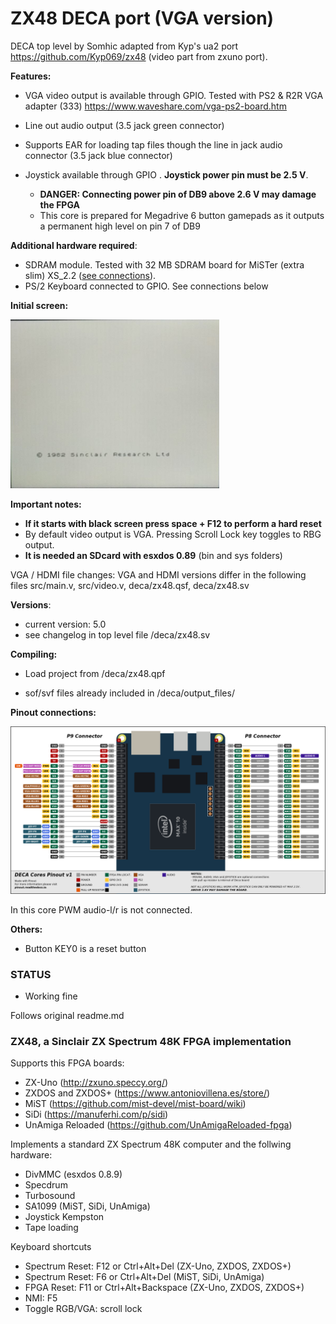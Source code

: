 # ZX48 DECA port (VGA version)

DECA top level by Somhic adapted from Kyp's ua2 port https://github.com/Kyp069/zx48 (video part from zxuno port).

**Features:**

* VGA video output is available through GPIO.  Tested with PS2 & R2R VGA adapter (333)  https://www.waveshare.com/vga-ps2-board.htm
* Line out audio output (3.5 jack green connector)
* Supports EAR for loading tap files though the line in jack audio connector (3.5 jack blue connector)

* Joystick available through GPIO .  **Joystick power pin must be 2.5 V**. 
  * **DANGER: Connecting power pin of DB9 above 2.6 V may damage the FPGA**
  * This core is prepared for Megadrive 6 button gamepads as it outputs a permanent high level on pin 7 of DB9

**Additional hardware required**:

- SDRAM module. Tested with 32 MB SDRAM board for MiSTer (extra slim) XS_2.2 ([see connections](https://github.com/SoCFPGA-learning/DECA/tree/main/Projects/sdram_mister_deca)).
- PS/2 Keyboard connected to GPIO. See connections below

**Initial screen:**

![screen](screen.png)

**Important notes:**

* **If it starts with black screen press space + F12 to perform a hard reset**
* By default video output is VGA. Pressing Scroll Lock key toggles to RBG output.
* **It is needed an SDcard with esxdos 0.89** (bin and sys folders)

VGA / HDMI file changes:  VGA and HDMI versions differ in the following files src/main.v, src/video.v, deca/zx48.qsf, deca/zx48.sv

**Versions**:

- current version: 5.0
- see changelog in top level file /deca/zx48.sv

**Compiling:**

* Load project from /deca/zx48.qpf

* sof/svf files already included in /deca/output_files/

**Pinout connections:**

![pinout_deca](pinout_deca.png)

In this core PWM audio-l/r is not connected.

**Others:**

* Button KEY0 is a reset button

### STATUS

* Working fine

  


Follows original readme.md

<h3>ZX48, a Sinclair ZX Spectrum 48K FPGA implementation</h3>
<p>Supports this FPGA boards:</p>
<ul>
<li>ZX-Uno (<a href="http://zxuno.speccy.org/">http://zxuno.speccy.org/</a>)</li>
<li>ZXDOS and ZXDOS+ (<a href="https://www.antoniovillena.es/store/">https://www.antoniovillena.es/store/</a>)</li>
<li>MiST (<a href="https://github.com/mist-devel/mist-board/wiki)">https://github.com/mist-devel/mist-board/wiki</a>)</li>
<li>SiDi (<a href="https://manuferhi.com/p/sidi">https://manuferhi.com/p/sidi</a>)</li>
<li>UnAmiga Reloaded (<a href="https://github.com/UnAmigaReloaded-fpga)">https://github.com/UnAmigaReloaded-fpga</a>)</li>
</ul>
<p>Implements a standard ZX Spectrum 48K computer and the follwing hardware:</p>
<ul>
<li>DivMMC (esxdos 0.8.9)</li>
<li>Specdrum</li>
<li>Turbosound</li>
<li>SA1099 (MiST, SiDi, UnAmiga)</li>
<li>Joystick Kempston</li>
<li>Tape loading</li>
</ul>
<p>Keyboard shortcuts</p>
<ul>
<li>Spectrum Reset: F12 or Ctrl+Alt+Del (ZX-Uno, ZXDOS, ZXDOS+)</li>
<li>Spectrum Reset: F6 or Ctrl+Alt+Del (MiST, SiDi, UnAmiga)</li>
<li>FPGA Reset: F11 or Ctrl+Alt+Backspace (ZX-Uno, ZXDOS, ZXDOS+)</li>
<li>NMI: F5</li>
<li>Toggle RGB/VGA: scroll lock</li>
</ul>
<p>
